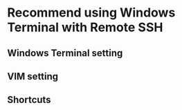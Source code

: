 <h1>Recommend using Windows Terminal with Remote SSH</h1>

<h2>Windows Terminal setting</h2>

<h2>VIM setting</h2>

<h2>Shortcuts</h2>
